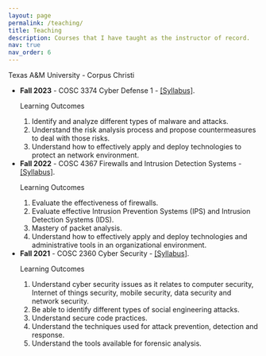 ```yaml
---
layout: page
permalink: /teaching/
title: Teaching
description: Courses that I have taught as the instructor of record. 
nav: true
nav_order: 6
---
```


Texas A&M University - Corpus Christi
<ul>
    <li><b>Fall 2023</b> - COSC 3374 Cyber Defense 1 - <a target="_blank" href="{{ '/assets/pdf/COSC3474.pdf' | prepend: site.baseurl | prepend: site.url }}">&#91;Syllabus&#93;</a>.
        <p>Learning Outcomes</p>
        <ol>
            <li>Identify and analyze different types of malware and attacks.</li>
            <li>Understand the risk analysis process and propose countermeasures to deal with those risks. </li>
            <li>Understand how to effectively apply and deploy technologies to protect an network environment.</li>
        </ol>
    </li>
    <li><b>Fall 2022</b> - COSC 4367 Firewalls and Intrusion Detection Systems - <a target="_blank" href="{{ '/assets/pdf/COSC4367.pdf' | prepend: site.baseurl | prepend: site.url }}">&#91;Syllabus&#93;</a>.
        <p>Learning Outcomes</p>
        <ol>
            <li>Evaluate the effectiveness of firewalls.</li>
            <li>Evaluate effective Intrusion Prevention Systems (IPS) and Intrusion Detection Systems (IDS). </li>
            <li>Mastery of packet analysis.</li>
            <li>Understand how to effectively apply and deploy technologies and administrative tools in an organizational environment.</li>
        </ol>
    </li>
    <li><b>Fall 2021</b> - COSC 2360 Cyber Security - <a target="_blank" href="{{ '/assets/pdf/COSC2360.pdf' | prepend: site.baseurl | prepend: site.url }}">&#91;Syllabus&#93;</a>.
        <p>Learning Outcomes</p>
        <ol>
            <li>Understand cyber security issues as it relates to computer security, Internet of things security, mobile security, data security and network security.</li>
            <li>Be able to identify different types of social engineering attacks.</li>
            <li>Understand secure code practices.</li>
            <li>Understand the techniques used for attack prevention, detection and response.</li>
            <li>Understand the tools available for forensic analysis.</li>
        </ol>
    </li>
</ul>    

